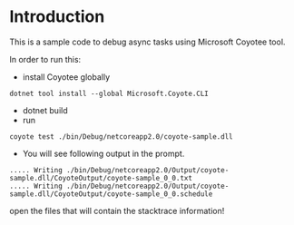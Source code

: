 # Introduction

This is a sample code to debug async tasks using Microsoft Coyotee tool.

In order to run this:

- install Coyotee globally
```
dotnet tool install --global Microsoft.Coyote.CLI
```

- dotnet build
- run 

````
coyote test ./bin/Debug/netcoreapp2.0/coyote-sample.dll

````


- You will see following output in the prompt.

```
..... Writing ./bin/Debug/netcoreapp2.0/Output/coyote-sample.dll/CoyoteOutput/coyote-sample_0_0.txt
..... Writing ./bin/Debug/netcoreapp2.0/Output/coyote-sample.dll/CoyoteOutput/coyote-sample_0_0.schedule
```

open the files that will contain the stacktrace information!